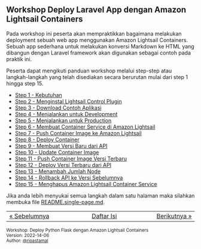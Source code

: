 
## Workshop Deploy Laravel App dengan Amazon Lightsail Containers

Pada workshop ini peserta akan mempraktikkan bagaimana melakukan deployment sebuah web app menggunakan Amazon Lightsail Containers. Sebuah app sederhana untuk melakukan konversi Markdown ke HTML yang dibangun dengan Laravel framework akan digunakan sebagai contoh pada praktik ini. 

Peserta dapat mengikuti panduan workshop melalui step-step atau langkah-langkah yang telah disediakan secara berurutan mulai dari step 1 hingga step 15.

- [Step 1 - Kebutuhan](STEP-1.md)
- [Step 2 - Menginstal Lightsail Control Plugin](STEP-2.md)
- [Step 3 - Download Contoh Aplikasi](STEP-3.md)
- [Step 4 - Menjalankan untuk Development](STEP-4.md)
- [Step 5 - Menjalankan untuk Production](STEP-5.md)
- [Step 6 - Membuat Container Service di Amazon Lightsail](STEP-6.md)
- [Step 7 - Push Container Image ke Amazon Lightsail](STEP-7.md)
- [Step 8 - Deploy Container](STEP-8.md)
- [Step 9 - Membuat Versi Baru dari API](STEP-9.md)
- [Step 10 - Update Container Image](STEP-10.md)
- [Step 11 - Push Container Image Versi Terbaru](STEP-11.md)
- [Step 12 - Deploy Versi Terbaru dari API](STEP-12.md)
- [Step 13 - Menambah Jumlah Node](STEP-13.md)
- [Step 14 - Rollback API ke Versi Sebelumnya](STEP-14.md)
- [Step 15 - Menghapus Amazon Lightsail Container Service](STEP-15.md)

Jika anda lebih menyukai semua langkah dalam satu halaman maka silahkan membuka file [README.single-page.md](README.single-page.md).

<table border="0" style="width: 100%; display: table;"><tr><td><a href="STEP-15.md">&laquo; Sebelumnya</td><td align="center"><a href="README.md">Daftar Isi</a></td><td align="right"><a href="STEP-1.md">Berikutnya &raquo;</a></td></tr></table>

<sup>Workshop: Deploy Python Flask dengan Amazon Lightsail Containers  
Version: 2022-14-06  
Author: [@rioastamal](https://github.com/rioastamal)</sup>

